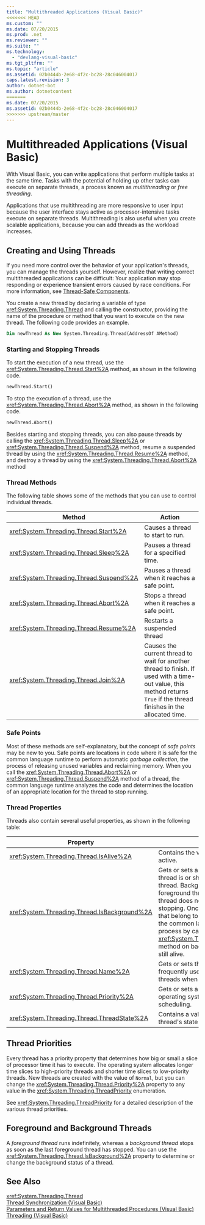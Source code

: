 ```yaml
---
title: "Multithreaded Applications (Visual Basic)"
<<<<<<< HEAD
ms.custom: ""
ms.date: 07/20/2015
ms.prod: .net
ms.reviewer: ""
ms.suite: ""
ms.technology: 
  - "devlang-visual-basic"
ms.tgt_pltfrm: ""
ms.topic: "article"
ms.assetid: 02b0444b-2e68-4f2c-bc28-28c046004017
caps.latest.revision: 3
author: dotnet-bot
ms.author: dotnetcontent
=======
ms.date: 07/20/2015
ms.assetid: 02b0444b-2e68-4f2c-bc28-28c046004017
>>>>>>> upstream/master
---
```

# Multithreaded Applications (Visual Basic)
With Visual Basic, you can write applications that perform multiple tasks at the same time. Tasks with the potential of holding up other tasks can execute on separate threads, a process known as *multithreading* or *free threading*.  
  
 Applications that use multithreading are more responsive to user input because the user interface stays active as processor-intensive tasks execute on separate threads. Multithreading is also useful when you create scalable applications, because you can add threads as the workload increases.  
  
## Creating and Using Threads  
 If you need more control over the behavior of your application's threads, you can manage the threads yourself. However, realize that writing correct multithreaded applications can be difficult: Your application may stop responding or experience transient errors caused by race conditions. For more information, see [Thread-Safe Components](http://msdn.microsoft.com/library/4f7c7377-a782-4bd0-aaa3-9db8c12945ee).  
  
 You create a new thread by declaring a variable of type <xref:System.Threading.Thread> and calling the constructor, providing the name of the procedure or method that you want to execute on the new thread. The following code provides an example.  
  
```vb  
Dim newThread As New System.Threading.Thread(AddressOf AMethod)  
```  
  
### Starting and Stopping Threads  
 To start the execution of a new thread, use the <xref:System.Threading.Thread.Start%2A> method, as shown in the following code.  
  
```vb  
newThread.Start()  
```  
  
 To stop the execution of a thread, use the <xref:System.Threading.Thread.Abort%2A> method, as shown in the following code.  
  
```vb  
newThread.Abort()  
```  
  
 Besides starting and stopping threads, you can also pause threads by calling the <xref:System.Threading.Thread.Sleep%2A> or <xref:System.Threading.Thread.Suspend%2A> method, resume a suspended thread by using the <xref:System.Threading.Thread.Resume%2A> method, and destroy a thread by using the <xref:System.Threading.Thread.Abort%2A> method  
  
### Thread Methods  
 The following table shows some of the methods that you can use to control individual threads.  
  
|Method|Action|  
|------------|------------|  
|<xref:System.Threading.Thread.Start%2A>|Causes a thread to start to run.|  
|<xref:System.Threading.Thread.Sleep%2A>|Pauses a thread for a specified time.|  
|<xref:System.Threading.Thread.Suspend%2A>|Pauses a thread when it reaches a safe point.|  
|<xref:System.Threading.Thread.Abort%2A>|Stops a thread when it reaches a safe point.|  
|<xref:System.Threading.Thread.Resume%2A>|Restarts a suspended thread|  
|<xref:System.Threading.Thread.Join%2A>|Causes the current thread to wait for another thread to finish. If used with a time-out value, this method returns `True` if the thread finishes in the allocated time.|  
  
### Safe Points  
 Most of these methods are self-explanatory, but the concept of *safe points* may be new to you. Safe points are locations in code where it is safe for the common language runtime to perform automatic *garbage collection*, the process of releasing unused variables and reclaiming memory. When you call the <xref:System.Threading.Thread.Abort%2A> or <xref:System.Threading.Thread.Suspend%2A> method of a thread, the common language runtime analyzes the code and determines the location of an appropriate location for the thread to stop running.  
  
### Thread Properties  
 Threads also contain several useful properties, as shown in the following table:  
  
|Property|Value|  
|--------------|-----------|  
|<xref:System.Threading.Thread.IsAlive%2A>|Contains the value `True` if a thread is active.|  
|<xref:System.Threading.Thread.IsBackground%2A>|Gets or sets a Boolean that indicates if a thread is or should be a background thread. Background threads are like foreground threads, but a background thread does not prevent a process from stopping. Once all foreground threads that belong to a process have stopped, the common language runtime ends the process by calling the <xref:System.Threading.Thread.Abort%2A> method on background threads that are still alive.|  
|<xref:System.Threading.Thread.Name%2A>|Gets or sets the name of a thread. Most frequently used to discover individual threads when you debug.|  
|<xref:System.Threading.Thread.Priority%2A>|Gets or sets a value that is used by the operating system to prioritize thread scheduling.|  
|<xref:System.Threading.Thread.ThreadState%2A>|Contains a value that describes a thread's state or states.|  
  
## Thread Priorities  
 Every thread has a priority property that determines how big or small a slice of processor time it has to execute. The operating system allocates longer time slices to high-priority threads and shorter time slices to low-priority threads. New threads are created with the value of `Normal`, but you can change the <xref:System.Threading.Thread.Priority%2A> property to any value in the <xref:System.Threading.ThreadPriority> enumeration.  
  
 See <xref:System.Threading.ThreadPriority> for a detailed description of the various thread priorities.  
  
## Foreground and Background Threads  
 A *foreground thread* runs indefinitely, whereas a *background thread* stops as soon as the last foreground thread has stopped. You can use the <xref:System.Threading.Thread.IsBackground%2A> property to determine or change the background status of a thread.  
  
## See Also  
 <xref:System.Threading.Thread>  
 [Thread Synchronization (Visual Basic)](../../../../visual-basic/programming-guide/concepts/threading/thread-synchronization.md)  
 [Parameters and Return Values for Multithreaded Procedures (Visual Basic)](../../../../visual-basic/programming-guide/concepts/threading/parameters-and-return-values-for-multithreaded-procedures.md)  
 [Threading (Visual Basic)](../../../../visual-basic/programming-guide/concepts/threading/index.md)
